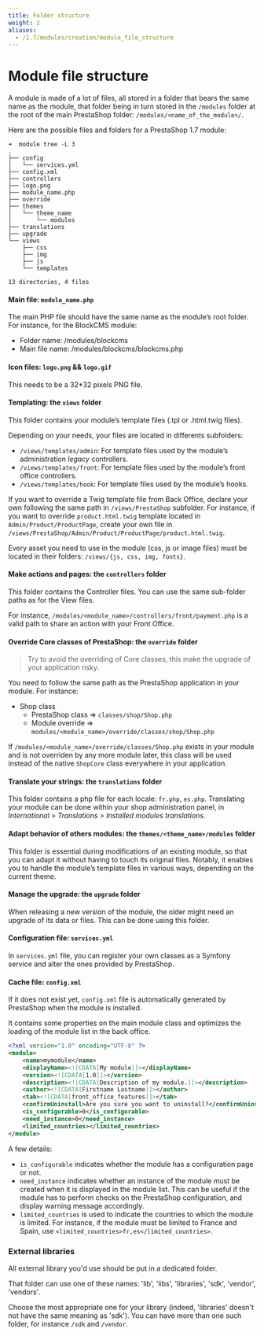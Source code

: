 ```yaml
---
title: Folder structure
weight: 2
aliases:
  - /1.7/modules/creation/module_file_structure
---
```


# Module file structure

A module is made of a lot of files, all stored in a folder that bears
the same name as the module, that folder being in turn stored in the
`/modules` folder at the root of the main PrestaShop folder:
`/modules/<name_of_the_module>/`.

Here are the possible files and folders for a PrestaShop 1.7 module:

```
➜  module tree -L 3
.
├── config
│   └── services.yml
├── config.xml
├── controllers
├── logo.png
├── module_name.php
├── override
├── themes
│   └── theme_name
│       └── modules
├── translations
├── upgrade
└── views
    ├── css
    ├── img
    ├── js
    └── templates

13 directories, 4 files
```

#### Main file: `module_name.php`

The main PHP file should have the same name as the module’s root folder. For instance, for the BlockCMS module:

* Folder name: /modules/blockcms
* Main file name: /modules/blockcms/blockcms.php

#### Icon files: `logo.png` && `logo.gif`

This needs to be a 32*32 pixels PNG file.

#### Templating: the `views` folder

This folder contains your module’s template files (.tpl or .html.twig files).

Depending on your needs, your files are located in differents subfolders:

* `/views/templates/admin`: For template files used by the module’s administration *legacy* controllers.
* `/views/templates/front`: For template files used by the module’s front office controllers.
* `/views/templates/hook`: For template files used by the module’s hooks.

If you want to override a Twig template file from Back Office, declare your own following the same path in
`/views/PrestaShop` subfolder. For instance, if you want to override `product.html.twig` template located in `Admin/Product/ProductPage`, create your own file in `/views/PrestaShop/Admin/Product/ProductPage/product.html.twig`.

Every asset you need to use in the module (css, js or image files) must be located in their folders: `/views/{js, css, img, fonts}`.

#### Make actions and pages: the `controllers` folder

This folder contains the Controller files. You can use the same sub-folder paths as for the View files.

For instance, `/modules/<module_name>/controllers/front/payment.php` is a valid path to share an action with your Front Office.

#### Override Core classes of PrestaShop: the `override` folder

> Try to avoid the overriding of Core classes, this make the upgrade of your application risky.

You need to follow the same path as the PrestaShop application in your module. For instance:

* Shop class
  * PrestaShop class => `classes/shop/Shop.php`
  * Module override => `modules/<module_name>/override/classes/shop/Shop.php`

If `/modules/<module_name>/override/classes/Shop.php` exists in your module and is not overriden by any more module later, this class will be used instead of the native `ShopCore` class everywhere in your application.

#### Translate your strings: the `translations` folder

This folder contains a php file for each locale: `fr.php`, `es.php`.
Translating your module can be done within your shop administration panel, in *International* > *Translations* > *Installed modules translations*.

#### Adapt behavior of others modules: the `themes/<theme_name>/modules` folder

This folder is essential during modifications of an existing module, so that you can adapt it without having to touch its original files. Notably, it enables you to handle the module’s template files in various ways, depending on the current theme.

#### Manage the upgrade: the `upgrade` folder

When releasing a new version of the module, the older might need an upgrade of its data or files. This can be done using this folder.

#### Configuration file: `services.yml`

In `services.yml` file, you can register your own classes as a Symfony service and alter the ones provided by PrestaShop.

#### Cache file: `config.xml`

If it does not exist yet, `config.xml` file is automatically generated by PrestaShop when the module is installed.

It contains some properties on the main module class and optimizes the loading of the
module list in the back office.

```xml
<?xml version="1.0" encoding="UTF-8" ?>
<module>
    <name>mymodule</name>
    <displayName><![CDATA[My module]]></displayName>
    <version><![CDATA[1.0]]></version>
    <description><![CDATA[Description of my module.]]></description>
    <author><![CDATA[Firstname Lastname]]></author>
    <tab><![CDATA[front_office_features]]></tab>
    <confirmUninstall>Are you sure you want to uninstall?</confirmUninstall>
    <is_configurable>0</is_configurable>
    <need_instance>0</need_instance>
    <limited_countries></limited_countries>
</module>
```

A few details:

-   `is_configurable` indicates whether the module has a configuration
    page or not.
-   `need_instance` indicates whether an instance of the module must be
    created when it is displayed in the module list. This can be useful
    if the module has to perform checks on the PrestaShop configuration,
    and display warning message accordingly.
-   `limited_countries` is used to indicate the countries to which the
    module is limited. For instance, if the module must be limited to
    France and Spain, use
    `<limited_countries>fr,es</limited_countries>`.

### External libraries

All external library you'd use should be put in a dedicated folder.

That folder can use one of these names: 'lib', 'libs', 'libraries',
'sdk', 'vendor', 'vendors'.

Choose the most appropriate one for your library (indeed, 'libraries'
doesn't not have the same meaning as 'sdk'). You can have more than one
such folder, for instance `/sdk` and `/vendor`.
